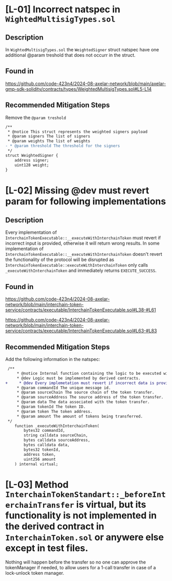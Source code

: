 # [L-01] Incorrect natspec in `WightedMultisigTypes.sol`

## Description

In `WightedMultisigTypes.sol` the `WeightedSigner` struct natspec have one additional @param treshold that does not occurr in the struct.

## Found in

https://github.com/code-423n4/2024-08-axelar-network/blob/main/axelar-gmp-sdk-solidity/contracts/types/WeightedMultisigTypes.sol#L5-L14

## Recommended Mitigation Steps
Remove the `@param treshold`

```diff
/**
 * @notice This struct represents the weighted signers payload
 * @param signers The list of signers
 * @param weights The list of weights
- * @param threshold The threshold for the signers
 */
struct WeightedSigner {
    address signer;
    uint128 weight;
}
```

# [L-02] Missing @dev must revert param for following implementations

## Description
Every implementation of `InterchainTokenExecutable::__executeWithInterchainToken` must revert if incorrect input is provided, otherwise it will return wrong results.
In some implementation of `InterchainTokenExecutable::__executeWithInterchainToken` doesn't revert the functionality of the protocol will be disrupted as `InterchainTokenExecutable::executeWithInterchainToken` only calls `_executeWithInterchainToken` and immediately returns `EXECUTE_SUCCESS`.

## Found in
https://github.com/code-423n4/2024-08-axelar-network/blob/main/interchain-token-service/contracts/executable/InterchainTokenExecutable.sol#L38-#L61

https://github.com/code-423n4/2024-08-axelar-network/blob/main/interchain-token-service/contracts/executable/InterchainTokenExecutable.sol#L63-#L83

## Recommended Mitigation Steps
Add the following information in the natspec:
```diff
 /**
     * @notice Internal function containing the logic to be executed with interchain token transfer.
     * @dev Logic must be implemented by derived contracts.
+     * @dev Every implemetation must revert if incorrect data is provided.
     * @param commandId The unique message id.
     * @param sourceChain The source chain of the token transfer.
     * @param sourceAddress The source address of the token transfer.
     * @param data The data associated with the token transfer.
     * @param tokenId The token ID.
     * @param token The token address.
     * @param amount The amount of tokens being transferred.
 */
    function _executeWithInterchainToken(
        bytes32 commandId,
        string calldata sourceChain,
        bytes calldata sourceAddress,
        bytes calldata data,
        bytes32 tokenId,
        address token,
        uint256 amount
    ) internal virtual;
```

# [L-03] Method `InterchainTokenStandart::_beforeInterchainTransfer` is virtual, but its functionality is not implemented in the derived contract in `InterchainToken.sol` or anywere else except in test files.

Nothing will happen before the transfer so no one can approve the tokenManager if needed,
to allow users for a 1-call transfer in case of a lock-unlock token manager.